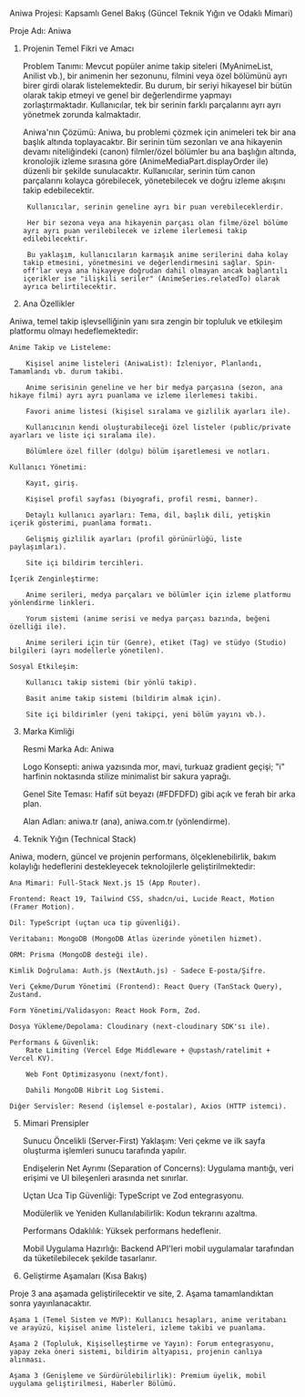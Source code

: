 Aniwa Projesi: Kapsamlı Genel Bakış (Güncel Teknik Yığın ve Odaklı Mimari)

Proje Adı: Aniwa

1. Projenin Temel Fikri ve Amacı

    Problem Tanımı: Mevcut popüler anime takip siteleri (MyAnimeList, Anilist vb.), bir animenin her sezonunu, filmini veya özel bölümünü ayrı birer girdi olarak listelemektedir. Bu durum, bir seriyi hikayesel bir bütün olarak takip etmeyi ve genel bir değerlendirme yapmayı zorlaştırmaktadır. Kullanıcılar, tek bir serinin farklı parçalarını ayrı ayrı yönetmek zorunda kalmaktadır.

    Aniwa'nın Çözümü: Aniwa, bu problemi çözmek için animeleri tek bir ana başlık altında toplayacaktır. Bir serinin tüm sezonları ve ana hikayenin devamı niteliğindeki (canon) filmler/özel bölümler bu ana başlığın altında, kronolojik izleme sırasına göre (AnimeMediaPart.displayOrder ile) düzenli bir şekilde sunulacaktır. Kullanıcılar, serinin tüm canon parçalarını kolayca görebilecek, yönetebilecek ve doğru izleme akışını takip edebilecektir.

        Kullanıcılar, serinin geneline ayrı bir puan verebileceklerdir.

        Her bir sezona veya ana hikayenin parçası olan filme/özel bölüme ayrı ayrı puan verilebilecek ve izleme ilerlemesi takip edilebilecektir.

        Bu yaklaşım, kullanıcıların karmaşık anime serilerini daha kolay takip etmesini, yönetmesini ve değerlendirmesini sağlar. Spin-off'lar veya ana hikayeye doğrudan dahil olmayan ancak bağlantılı içerikler ise "ilişkili seriler" (AnimeSeries.relatedTo) olarak ayrıca belirtilecektir.

2. Ana Özellikler

Aniwa, temel takip işlevselliğinin yanı sıra zengin bir topluluk ve etkileşim platformu olmayı hedeflemektedir:

    Anime Takip ve Listeleme:

        Kişisel anime listeleri (AniwaList): İzleniyor, Planlandı, Tamamlandı vb. durum takibi.

        Anime serisinin geneline ve her bir medya parçasına (sezon, ana hikaye filmi) ayrı ayrı puanlama ve izleme ilerlemesi takibi.

        Favori anime listesi (kişisel sıralama ve gizlilik ayarları ile).

        Kullanıcının kendi oluşturabileceği özel listeler (public/private ayarları ve liste içi sıralama ile).

        Bölümlere özel filler (dolgu) bölüm işaretlemesi ve notları.

    Kullanıcı Yönetimi:

        Kayıt, giriş.

        Kişisel profil sayfası (biyografi, profil resmi, banner).

        Detaylı kullanıcı ayarları: Tema, dil, başlık dili, yetişkin içerik gösterimi, puanlama formatı.

        Gelişmiş gizlilik ayarları (profil görünürlüğü, liste paylaşımları).

        Site içi bildirim tercihleri.

    İçerik Zenginleştirme:

        Anime serileri, medya parçaları ve bölümler için izleme platformu yönlendirme linkleri.

        Yorum sistemi (anime serisi ve medya parçası bazında, beğeni özelliği ile).

        Anime serileri için tür (Genre), etiket (Tag) ve stüdyo (Studio) bilgileri (ayrı modellerle yönetilen).

    Sosyal Etkileşim:

        Kullanıcı takip sistemi (bir yönlü takip).

        Basit anime takip sistemi (bildirim almak için).

        Site içi bildirimler (yeni takipçi, yeni bölüm yayını vb.).

3. Marka Kimliği

    Resmi Marka Adı: Aniwa

    Logo Konsepti: aniwa yazısında mor, mavi, turkuaz gradient geçişi; "i" harfinin noktasında stilize minimalist bir sakura yaprağı.

    Genel Site Teması: Hafif süt beyazı (#FDFDFD) gibi açık ve ferah bir arka plan.

    Alan Adları: aniwa.tr (ana), aniwa.com.tr (yönlendirme).

4. Teknik Yığın (Technical Stack)

Aniwa, modern, güncel ve projenin performans, ölçeklenebilirlik, bakım kolaylığı hedeflerini destekleyecek teknolojilerle geliştirilmektedir:

    Ana Mimari: Full-Stack Next.js 15 (App Router).

    Frontend: React 19, Tailwind CSS, shadcn/ui, Lucide React, Motion (Framer Motion).

    Dil: TypeScript (uçtan uca tip güvenliği).

    Veritabanı: MongoDB (MongoDB Atlas üzerinde yönetilen hizmet).

    ORM: Prisma (MongoDB desteği ile).

    Kimlik Doğrulama: Auth.js (NextAuth.js) - Sadece E-posta/Şifre.

    Veri Çekme/Durum Yönetimi (Frontend): React Query (TanStack Query), Zustand.

    Form Yönetimi/Validasyon: React Hook Form, Zod.

    Dosya Yükleme/Depolama: Cloudinary (next-cloudinary SDK'sı ile).

    Performans & Güvenlik:
        Rate Limiting (Vercel Edge Middleware + @upstash/ratelimit + Vercel KV).

        Web Font Optimizasyonu (next/font).

        Dahili MongoDB Hibrit Log Sistemi.

    Diğer Servisler: Resend (işlemsel e-postalar), Axios (HTTP istemci).

5. Mimari Prensipler

    Sunucu Öncelikli (Server-First) Yaklaşım: Veri çekme ve ilk sayfa oluşturma işlemleri sunucu tarafında yapılır.

    Endişelerin Net Ayrımı (Separation of Concerns): Uygulama mantığı, veri erişimi ve UI bileşenleri arasında net sınırlar.

    Uçtan Uca Tip Güvenliği: TypeScript ve Zod entegrasyonu.

    Modülerlik ve Yeniden Kullanılabilirlik: Kodun tekrarını azaltma.

    Performans Odaklılık: Yüksek performans hedeflenir.

    Mobil Uygulama Hazırlığı: Backend API'leri mobil uygulamalar tarafından da tüketilebilecek şekilde tasarlanır.

6. Geliştirme Aşamaları (Kısa Bakış)

Proje 3 ana aşamada geliştirilecektir ve site, 2. Aşama tamamlandıktan sonra yayınlanacaktır.

    Aşama 1 (Temel Sistem ve MVP): Kullanıcı hesapları, anime veritabanı ve arayüzü, kişisel anime listeleri, izleme takibi ve puanlama.

    Aşama 2 (Topluluk, Kişiselleştirme ve Yayın): Forum entegrasyonu, yapay zeka öneri sistemi, bildirim altyapısı, projenin canlıya alınması.

    Aşama 3 (Genişleme ve Sürdürülebilirlik): Premium üyelik, mobil uygulama geliştirilmesi, Haberler Bölümü.